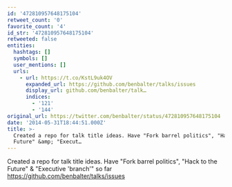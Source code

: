 ```yaml
---
id: '472810957648175104'
retweet_count: '0'
favorite_count: '4'
id_str: '472810957648175104'
retweeted: false
entities:
  hashtags: []
  symbols: []
  user_mentions: []
  urls:
    - url: https://t.co/KstL9uk4OV
      expanded_url: https://github.com/benbalter/talks/issues
      display_url: github.com/benbalter/talk…
      indices:
        - '121'
        - '144'
original_url: https://twitter.com/benbalter/status/472810957648175104
date: '2014-05-31T18:44:51.000Z'
title: >-
  Created a repo for talk title ideas. Have "Fork barrel politics", "Hack to the
  Future" &amp; "Execut…
---
```


Created a repo for talk title ideas. Have "Fork barrel politics", "Hack to the Future" &amp; "Executive 'branch'" so far https://github.com/benbalter/talks/issues